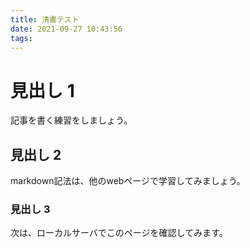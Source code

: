 ```yaml
---
title: 清書テスト
date: 2021-09-27 10:43:56
tags:
---
```


# 見出し 1

記事を書く練習をしましょう。

## 見出し 2

markdown記法は、他のwebページで学習してみましょう。

### 見出し 3

次は、ローカルサーバでこのページを確認してみます。
